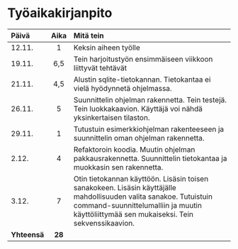 # Työaikakirjanpito


| Päivä | Aika | Mitä tein |
| :---- |:----:| :-------- |
| 12.11.| 1    | Keksin aiheen työlle |
| 19.11.| 6,5  | Tein harjoitustyön ensimmäiseen viikkoon liittyvät tehtävät |
| 21.11.| 4,5  | Alustin sqlite-tietokannan. Tietokantaa ei vielä hyödynnetä ohjelmassa. |
| 26.11.| 5    | Suunnittelin ohjelman rakennetta. Tein testejä. Tein luokkakaavion. Käyttäjä voi nähdä yksinkertaisen tilaston. |
| 29.11.| 1    | Tutustuin esimerkkiohjelman rakenteeseen ja suunnittelin oman ohjelman rakennetta.
|  2.12.| 4    | Refaktoroin koodia. Muutin ohjelman pakkausrakennetta. Suunnittelin tietokantaa ja muokkasin sen rakennetta.
|  3.12.| 7    | Otin tietokannan käyttöön. Lisäsin toisen sanakokeen. Lisäsin käyttäjälle mahdollisuuden valita sanakoe. Tutuistuin command-suunnittelumalliin ja muutin käyttöliittymää sen mukaiseksi. Tein sekvenssikaavion.
|**Yhteensä**|**28**|
